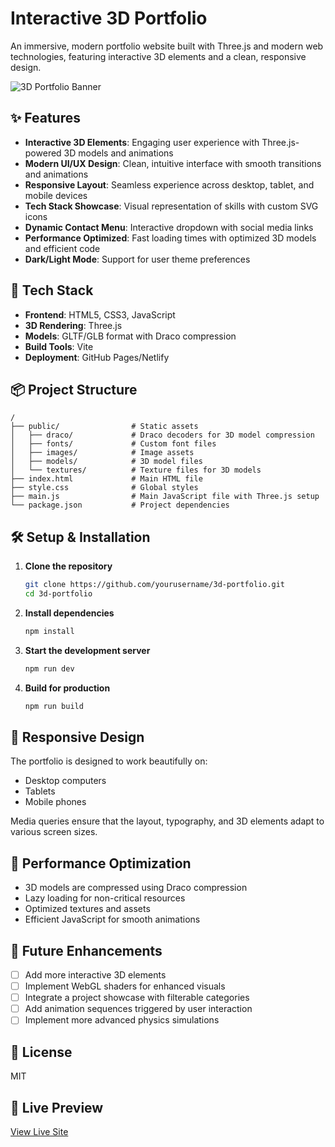 # Interactive 3D Portfolio

An immersive, modern portfolio website built with Three.js and modern web technologies, featuring interactive 3D elements and a clean, responsive design.

![3D Portfolio Banner](./public/images/3d-portfolio-preview.jpg)

## ✨ Features

- **Interactive 3D Elements**: Engaging user experience with Three.js-powered 3D models and animations
- **Modern UI/UX Design**: Clean, intuitive interface with smooth transitions and animations
- **Responsive Layout**: Seamless experience across desktop, tablet, and mobile devices
- **Tech Stack Showcase**: Visual representation of skills with custom SVG icons
- **Dynamic Contact Menu**: Interactive dropdown with social media links
- **Performance Optimized**: Fast loading times with optimized 3D models and efficient code
- **Dark/Light Mode**: Support for user theme preferences

## 🚀 Tech Stack

- **Frontend**: HTML5, CSS3, JavaScript
- **3D Rendering**: Three.js
- **Models**: GLTF/GLB format with Draco compression
- **Build Tools**: Vite
- **Deployment**: GitHub Pages/Netlify

## 📦 Project Structure

```text
/
├── public/                # Static assets
│   ├── draco/             # Draco decoders for 3D model compression
│   ├── fonts/             # Custom font files
│   ├── images/            # Image assets
│   ├── models/            # 3D model files
│   └── textures/          # Texture files for 3D models
├── index.html             # Main HTML file
├── style.css              # Global styles
├── main.js                # Main JavaScript file with Three.js setup
└── package.json           # Project dependencies
```

## 🛠️ Setup & Installation

1. **Clone the repository**

   ```sh
   git clone https://github.com/yourusername/3d-portfolio.git
   cd 3d-portfolio
   ```

1. **Install dependencies**

   ```sh
   npm install
   ```

1. **Start the development server**

   ```sh
   npm run dev
   ```

1. **Build for production**

   ```sh
   npm run build
   ```

## 📱 Responsive Design

The portfolio is designed to work beautifully on:

- Desktop computers
- Tablets
- Mobile phones

Media queries ensure that the layout, typography, and 3D elements adapt to various screen sizes.

## 🎯 Performance Optimization

- 3D models are compressed using Draco compression
- Lazy loading for non-critical resources
- Optimized textures and assets
- Efficient JavaScript for smooth animations

## 🔮 Future Enhancements

- [ ] Add more interactive 3D elements
- [ ] Implement WebGL shaders for enhanced visuals
- [ ] Integrate a project showcase with filterable categories
- [ ] Add animation sequences triggered by user interaction
- [ ] Implement more advanced physics simulations

## 📝 License

MIT

## 🔗 Live Preview

[View Live Site](https://your-portfolio-url.com)
